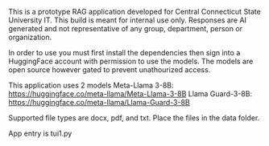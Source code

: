 This is a prototype RAG application developed for Central Connecticut State University IT. This build is meant for internal use only.
Responses are AI generated and not representative of any group, department, person or organization.

In order to use you must first install the dependencies then sign into a HuggingFace account with permission to use the models.
The models are open source however gated to prevent unathourized access.

This application uses 2 models
Meta-Llama 3-8B: https://huggingface.co/meta-llama/Meta-Llama-3-8B
Llama Guard-3-8B: https://huggingface.co/meta-llama/Llama-Guard-3-8B

Supported file types are docx, pdf, and txt.
Place the files in the data folder.

App entry is tui1.py